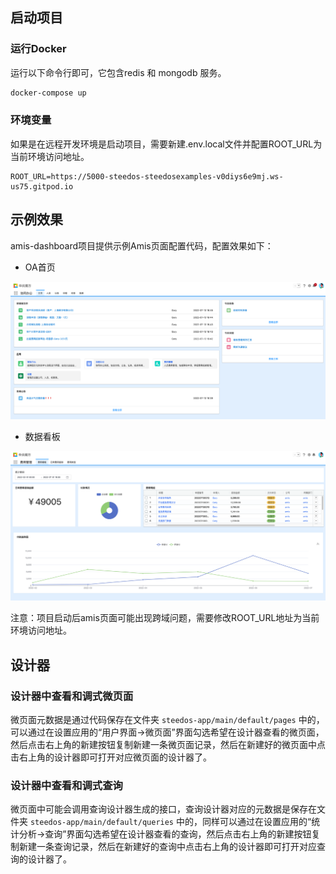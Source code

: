 ## 启动项目

### 运行Docker

运行以下命令行即可，它包含redis 和 mongodb 服务。

```bash
docker-compose up
```

### 环境变量

如果是在远程开发环境是启动项目，需要新建.env.local文件并配置ROOT_URL为当前环境访问地址。

```
ROOT_URL=https://5000-steedos-steedosexamples-v0diys6e9mj.ws-us75.gitpod.io
```

## 示例效果

amis-dashboard项目提供示例Amis页面配置代码，配置效果如下：

- OA首页

![oa首页](./dashboard1.png)

- 数据看板

![数据看板](./dashboard2.png)

注意：项目启动后amis页面可能出现跨域问题，需要修改ROOT_URL地址为当前环境访问地址。

## 设计器

### 设计器中查看和调式微页面

微页面元数据是通过代码保存在文件夹 `steedos-app/main/default/pages` 中的，可以通过在设置应用的“用户界面->微页面”界面勾选希望在设计器查看的微页面，然后点击右上角的新建按钮复制新建一条微页面记录，然后在新建好的微页面中点击右上角的设计器即可打开对应微页面的设计器了。

### 设计器中查看和调式查询

微页面中可能会调用查询设计器生成的接口，查询设计器对应的元数据是保存在文件夹 `steedos-app/main/default/queries` 中的，同样可以通过在设置应用的“统计分析->查询”界面勾选希望在设计器查看的查询，然后点击右上角的新建按钮复制新建一条查询记录，然后在新建好的查询中点击右上角的设计器即可打开对应查询的设计器了。